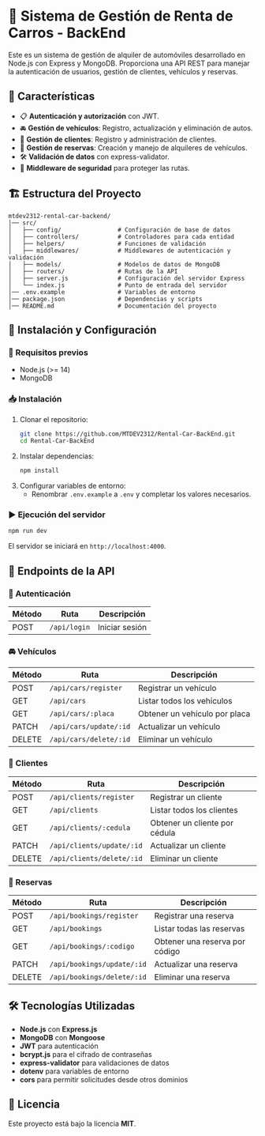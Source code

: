 # 🚗 Sistema de Gestión de Renta de Carros - BackEnd

Este es un sistema de gestión de alquiler de automóviles desarrollado en Node.js con Express y MongoDB. Proporciona una API REST para manejar la autenticación de usuarios, gestión de clientes, vehículos y reservas.

## 📌 Características
- 📋 **Autenticación y autorización** con JWT.
- 🚘 **Gestión de vehículos**: Registro, actualización y eliminación de autos.
- 🧑 **Gestión de clientes**: Registro y administración de clientes.
- 📅 **Gestión de reservas**: Creación y manejo de alquileres de vehículos.
- 🛠 **Validación de datos** con express-validator.
- 🔐 **Middleware de seguridad** para proteger las rutas.

## 🏗 Estructura del Proyecto
```
mtdev2312-rental-car-backend/
│── src/
│   ├── config/                # Configuración de base de datos
│   ├── controllers/           # Controladores para cada entidad
│   ├── helpers/               # Funciones de validación
│   ├── middlewares/           # Middlewares de autenticación y validación
│   ├── models/                # Modelos de datos de MongoDB
│   ├── routers/               # Rutas de la API
│   ├── server.js              # Configuración del servidor Express
│   └── index.js               # Punto de entrada del servidor
│── .env.example               # Variables de entorno
│── package.json               # Dependencias y scripts
│── README.md                  # Documentación del proyecto
```

## 🚀 Instalación y Configuración
### 🔧 Requisitos previos
- Node.js (>= 14)
- MongoDB

### 📥 Instalación
1. Clonar el repositorio:
   ```bash
   git clone https://github.com/MTDEV2312/Rental-Car-BackEnd.git
   cd Rental-Car-BackEnd
   ```
2. Instalar dependencias:
   ```bash
   npm install
   ```
3. Configurar variables de entorno:
   - Renombrar `.env.example` a `.env` y completar los valores necesarios.

### ▶️ Ejecución del servidor
```bash
npm run dev
```
El servidor se iniciará en `http://localhost:4000`.

## 📡 Endpoints de la API
### 🔐 Autenticación
| Método | Ruta           | Descripción       |
|--------|--------------|-------------------|
| POST   | `/api/login` | Iniciar sesión |

### 🚘 Vehículos
| Método | Ruta                | Descripción               |
|--------|---------------------|---------------------------|
| POST   | `/api/cars/register` | Registrar un vehículo     |
| GET    | `/api/cars`         | Listar todos los vehículos |
| GET    | `/api/cars/:placa`  | Obtener un vehículo por placa |
| PATCH  | `/api/cars/update/:id` | Actualizar un vehículo |
| DELETE | `/api/cars/delete/:id` | Eliminar un vehículo |

### 🧑 Clientes
| Método | Ruta                   | Descripción               |
|--------|------------------------|---------------------------|
| POST   | `/api/clients/register` | Registrar un cliente     |
| GET    | `/api/clients`         | Listar todos los clientes |
| GET    | `/api/clients/:cedula` | Obtener un cliente por cédula |
| PATCH  | `/api/clients/update/:id` | Actualizar un cliente |
| DELETE | `/api/clients/delete/:id` | Eliminar un cliente |

### 📅 Reservas
| Método | Ruta                     | Descripción               |
|--------|-------------------------|---------------------------|
| POST   | `/api/bookings/register` | Registrar una reserva    |
| GET    | `/api/bookings`         | Listar todas las reservas |
| GET    | `/api/bookings/:codigo` | Obtener una reserva por código |
| PATCH  | `/api/bookings/update/:id` | Actualizar una reserva |
| DELETE | `/api/bookings/delete/:id` | Eliminar una reserva |

## 🛠 Tecnologías Utilizadas
- **Node.js** con **Express.js**
- **MongoDB** con **Mongoose**
- **JWT** para autenticación
- **bcrypt.js** para el cifrado de contraseñas
- **express-validator** para validaciones de datos
- **dotenv** para variables de entorno
- **cors** para permitir solicitudes desde otros dominios

## 📜 Licencia
Este proyecto está bajo la licencia **MIT**.
